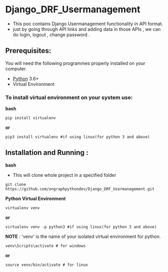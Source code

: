 # Django_DRF_Usermanagement
- This poc contains Django Usermanagement functionality in API format.
- just by going through API links and adding data in those APIs , we can do login, logout , change password .


## Prerequisites:

You will need the following programmes properly installed on your computer.

* [Python](https://www.python.org/) 3.6+
* Virtual Environment

### To install virtual environment on your system use:
**bash**
```
pip install virtualenv
```
**or**
```
pip3 install virtualenv #if using linux(for python 3 and above)
```


## Installation and Running :

**bash**
- This will clone whole project in a specified folder
```
git clone https://github.com/ongraphpythondev/Django_DRF_Usermanagement.git
```

**Python Virtual Environment**
```
virtualenv venv 
```
**or**
```
virtualenv venv -p python3 #if using linux(for python 3 and above)
```
**NOTE** : 'venv' is the name of your isolated virtual environment for python.
```
venv\Scripts\activate # for windows
```
**or**
```
source venv/bin/activate # for linux
```
